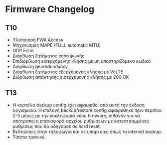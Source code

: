 # Firmware Changelog

## T10
- Υλοποίηση FWA Access
- Μηχανισμός MAPE (FULL automatic MTU)
- UDP Echo
- Διόρθωση ζητήματος echo φωνής
- Επιδιόρθωση εισερχόμενης κλήσης με μη υποστηριζόμενο κωδικό
- Διόρθωση georedundancy
- Διόρθωση ζητήματος εξερχόμενης κλήσης με VoLTE
- Διόρθωση απάντησης εισερχόμενης κλήσης με 200 OK

## T13
- Η καρτέλα backup config έχει αφαιρεθεί από αυτή την έκδοση λογισμικού. Η επιλογή backup/restore config αφαιρέθηκε πριν περίπου 2-3 μήνες με την κυκλοφορία νέου firmware, πιθανόν για να αποτραπεί η επαναφορά αρχείου ρυθμίσεων με κατεστραμμένες ρυθμίσεις που θα οδηγούσε σε hard reset.
- Βελτιώσεις στην τηλεφωνία και σε υπηρεσίες όπως το internet backup.
- Τίποτα τραγικό.